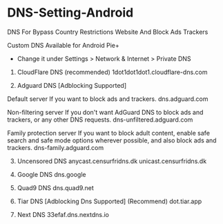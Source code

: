 # DNS-Setting-Android
DNS For Bypass Country Restrictions Website And Block Ads Trackers



Custom DNS Available for Android Pie+
- Change it under Settings > Network & Internet > Private DNS

1. CloudFlare DNS (recommended)
1dot1dot1dot1.cloudflare-dns.com

2. Adguard DNS [Adblocking Supported]

Default server
If you want to block ads and trackers.
dns.adguard.com

Non-filtering server
If you don't want AdGuard DNS to block ads and trackers, or any other DNS requests.
dns-unfiltered.adguard.com

Family protection server
If you want to block adult content, enable safe search and safe mode options wherever possible, and also block ads and trackers.
dns-family.adguard.com

3. Uncensored DNS
anycast.censurfridns.dk
unicast.censurfridns.dk

4. Google DNS
dns.google

5. Quad9 DNS
dns.quad9.net

6. Tiar DNS [Adblocking Dns Supported] (Recommend)
dot.tiar.app

7. Next DNS
33efaf.dns.nextdns.io

